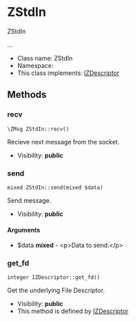 ZStdIn
===============

ZStdIn

...


* Class name: ZStdIn
* Namespace: 
* This class implements: [IZDescriptor](IZDescriptor.md)






Methods
-------


### recv

    \ZMsg ZStdIn::recv()

Recieve next message from the socket.



* Visibility: **public**




### send

    mixed ZStdIn::send(mixed $data)

Send message.



* Visibility: **public**


#### Arguments
* $data **mixed** - &lt;p&gt;Data to send.&lt;/p&gt;



### get_fd

    integer IZDescriptor::get_fd()

Get the underlying File Descriptor.



* Visibility: **public**
* This method is defined by [IZDescriptor](IZDescriptor.md)



